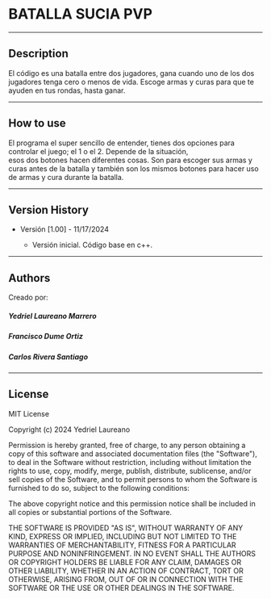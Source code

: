 # BATALLA SUCIA PVP
***
## Description
El código es una batalla entre dos jugadores, gana cuando uno de los dos jugadores tenga cero o menos de vida. Escoge armas y curas para que te ayuden en tus rondas, hasta ganar.   
***
## How to use 
El programa el super sencillo de entender, tienes dos opciones para controlar el juego; el 1 o el 2. Depende de la situación,  
esos dos botones hacen diferentes cosas. Son para escoger sus armas y curas antes de la batalla y también son los mismos botones para hacer uso de armas y cura durante la batalla. 
***
## Version History
- Versión [1.00] - 11/17/2024

    - Versión inicial. Código base en c++.
***
## Authors
Creado por: 
##### Yedriel Laureano Marrero
##### Francisco Dume Ortiz
##### Carlos Rivera Santiago
***
## License 
MIT License

Copyright (c) 2024 Yedriel Laureano 

Permission is hereby granted, free of charge, to any person obtaining a copy
of this software and associated documentation files (the "Software"), to deal
in the Software without restriction, including without limitation the rights
to use, copy, modify, merge, publish, distribute, sublicense, and/or sell
copies of the Software, and to permit persons to whom the Software is
furnished to do so, subject to the following conditions:

The above copyright notice and this permission notice shall be included in all
copies or substantial portions of the Software.

THE SOFTWARE IS PROVIDED "AS IS", WITHOUT WARRANTY OF ANY KIND, EXPRESS OR
IMPLIED, INCLUDING BUT NOT LIMITED TO THE WARRANTIES OF MERCHANTABILITY,
FITNESS FOR A PARTICULAR PURPOSE AND NONINFRINGEMENT. IN NO EVENT SHALL THE
AUTHORS OR COPYRIGHT HOLDERS BE LIABLE FOR ANY CLAIM, DAMAGES OR OTHER
LIABILITY, WHETHER IN AN ACTION OF CONTRACT, TORT OR OTHERWISE, ARISING FROM,
OUT OF OR IN CONNECTION WITH THE SOFTWARE OR THE USE OR OTHER DEALINGS IN THE
SOFTWARE.
